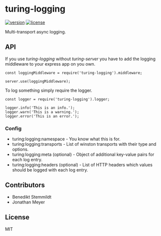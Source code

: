 # turing-logging

[![version](https://img.shields.io/npm/v/turing-logging.svg)](https://www.npmjs.com/package/turing-logging) [![license](https://img.shields.io/npm/l/turing-logging.svg)](./LICENSE)

Multi-transport async logging.

## API

If you use _turing-logging_ without _turing-server_ you have to add the logging middleware to your express app on you own.

    const loggingMiddleware = require('turing-logging').middleware;

    server.use(loggingMiddleware);

To log something simply require the logger.

    const logger = require('turing-logging').logger;

    logger.info('This is an info.');
    logger.warn('This is a warning.');
    logger.error('This is an error.');

### Config

- turing:logging:namespace - You know what this is for.
- turing:logging:transports - List of winston transports with their type and options.
- turing:logging:meta (optional) - Object of additional key-value pairs for each log entry.
- turing:logging:headers (optional) - List of HTTP headers which values should be logged with each log entry.

## Contributors

- Benedikt Stemmildt
- Jonathan Meyer

## License

MIT
